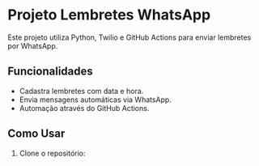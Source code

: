 # Projeto Lembretes WhatsApp

Este projeto utiliza Python, Twilio e GitHub Actions para enviar lembretes por WhatsApp.

## Funcionalidades
- Cadastra lembretes com data e hora.
- Envia mensagens automáticas via WhatsApp.
- Automação através do GitHub Actions.

## Como Usar
1. Clone o repositório:
